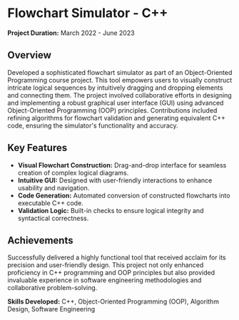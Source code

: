 # Flowchart Simulator - C++

**Project Duration:** March 2022 - June 2023

## Overview

Developed a sophisticated flowchart simulator as part of an Object-Oriented Programming course project. This tool empowers users to visually construct intricate logical sequences by intuitively dragging and dropping elements and connecting them. The project involved collaborative efforts in designing and implementing a robust graphical user interface (GUI) using advanced Object-Oriented Programming (OOP) principles. Contributions included refining algorithms for flowchart validation and generating equivalent C++ code, ensuring the simulator's functionality and accuracy.

## Key Features

- **Visual Flowchart Construction:** Drag-and-drop interface for seamless creation of complex logical diagrams.
- **Intuitive GUI:** Designed with user-friendly interactions to enhance usability and navigation.
- **Code Generation:** Automated conversion of constructed flowcharts into executable C++ code.
- **Validation Logic:** Built-in checks to ensure logical integrity and syntactical correctness.

## Achievements

Successfully delivered a highly functional tool that received acclaim for its precision and user-friendly design. This project not only enhanced proficiency in C++ programming and OOP principles but also provided invaluable experience in software engineering methodologies and collaborative problem-solving.

**Skills Developed:** C++, Object-Oriented Programming (OOP), Algorithm Design, Software Engineering
